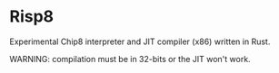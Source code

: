# Risp8

Experimental Chip8 interpreter and JIT compiler (x86) written in Rust.

WARNING: compilation must be in 32-bits or the JIT won't work.